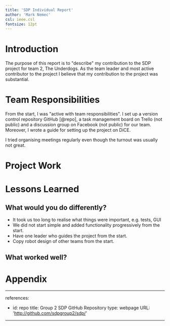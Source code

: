 ```yaml
---
title: 'SDP Individual Report'
author: 'Mark Nemec'
csl: ieee.csl
fontsize: 12pt
---
```


<!-- Begin by short description of contribution. -->
<!-- Focus more on the days after 1st friendly. -->

# Introduction

The purpose of this report is to "describe" my contribution to the SDP project for team 2, The Underdogs. As the team leader and most active contributor to the project I believe that my contribution to the project was substantial.

# Team Responsibilities

From the start, I was "active with team responsibilities". I set up a version control repository GitHub [@repo], a task management board on Trello (not public) and a discussion group on Facebook (not public) for our team. Moreover, I wrote a guide for setting up the project on DiCE.

I tried organising meetings regularly even though the turnout was usually not great.

# Project Work



# Lessons Learned

## What would you do differently?

 - It took us too long to realise what things were important, e.g. tests, GUI
 - We did not start simple and added functionality progressively from the start.
 - Have one leader who guides the project from the start.
 - Copy robot design of other teams from the start.

## What worked well?

# Appendix

---
references:
- id: repo
  title: Group 2 SDP GitHub Repository
  type: webpage
  URL: 'http://github.com/sdpgroup2/sdp/'
---
